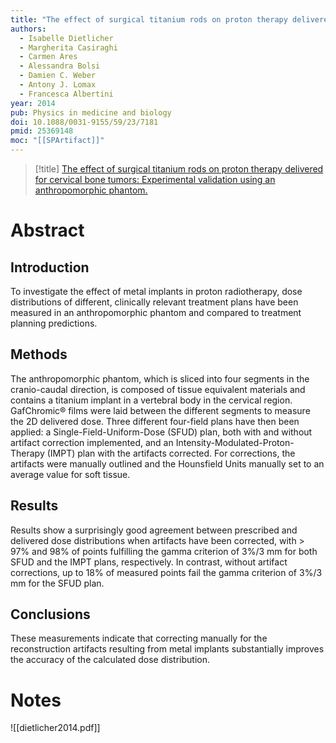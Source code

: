 ```yaml
---
title: "The effect of surgical titanium rods on proton therapy delivered for cervical bone tumors: Experimental validation using an anthropomorphic phantom."
authors:
  - Isabelle Dietlicher
  - Margherita Casiraghi
  - Carmen Ares
  - Alessandra Bolsi
  - Damien C. Weber
  - Antony J. Lomax
  - Francesca Albertini
year: 2014
pub: Physics in medicine and biology
doi: 10.1088/0031-9155/59/23/7181
pmid: 25369148
moc: "[[SPArtifact]]"
---
```

>[!title]
[The effect of surgical titanium rods on proton therapy delivered for cervical bone tumors: Experimental validation using an anthropomorphic phantom.](https://pubmed.ncbi.nlm.nih.gov/25369148/)

# Abstract
## Introduction
To investigate the effect of metal implants in proton radiotherapy, dose distributions of different, clinically relevant treatment plans have been measured in an anthropomorphic phantom and compared to treatment planning predictions.

## Methods
The anthropomorphic phantom, which is sliced into four segments in the cranio-caudal direction, is composed of tissue equivalent materials and contains a titanium implant in a vertebral body in the cervical region. GafChromic® films were laid between the different segments to measure the 2D delivered dose. Three different four-field plans have then been applied: a Single-Field-Uniform-Dose (SFUD) plan, both with and without artifact correction implemented, and an Intensity-Modulated-Proton-Therapy (IMPT) plan with the artifacts corrected. For corrections, the artifacts were manually outlined and the Hounsfield Units manually set to an average value for soft tissue.

## Results
Results show a surprisingly good agreement between prescribed and delivered dose distributions when artifacts have been corrected, with > 97% and 98% of points fulfilling the gamma criterion of 3%/3 mm for both SFUD and the IMPT plans, respectively. In contrast, without artifact corrections, up to 18% of measured points fail the gamma criterion of 3%/3 mm for the SFUD plan.

## Conclusions
These measurements indicate that correcting manually for the reconstruction artifacts resulting from metal implants substantially improves the accuracy of the calculated dose distribution.

# Notes

![[dietlicher2014.pdf]]